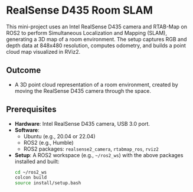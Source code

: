 # RealSense D435 Room SLAM

This mini-project uses an Intel RealSense D435 camera and RTAB-Map on ROS2 to perform Simultaneous Localization and Mapping (SLAM), generating a 3D map of a room environment. The setup captures RGB and depth data at 848x480 resolution, computes odometry, and builds a point cloud map visualized in RViz2.

## Outcome
- A 3D point cloud representation of a room environment, created by moving the RealSense D435 camera through the space.

## Prerequisites
- **Hardware**: Intel RealSense D435 camera, USB 3.0 port.
- **Software**:
  - Ubuntu (e.g., 20.04 or 22.04)
  - ROS2 (e.g., Humble)
  - ROS2 packages: `realsense2_camera`, `rtabmap_ros`, `rviz2`
- **Setup**: A ROS2 workspace (e.g., `~/ros2_ws`) with the above packages installed and built:
  ```bash
  cd ~/ros2_ws
  colcon build
  source install/setup.bash

<!-- Updated to main branch, May 2025 -->
